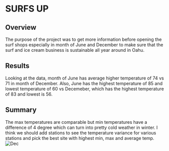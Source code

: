 # SURFS UP
## Overview
The purpose of the project was to get more information before opening the surf shops especially in month of June and December to make sure that the surf and ice cream business is sustainable all year around in Oahu.
## Results
Looking at the data, month of June has average higher temperature of 74 vs 71 in month of December. Also, June has the highest temperature of 85 and lowest temperature of 60 vs Decemeber, which has the highest temperature of 83 and lowest is 56. 
## Summary
The max temperatures are comparable but min temperatures have a difference of 4 degree which can turn into pretty cold weather in winter. I think we should add stations to see the temperature variance for various stations and pick the best site with highest min, max and average temp.
![Dec](https://user-images.githubusercontent.com/76858662/109692736-dc65e000-7b56-11eb-8b10-4ca214c64ac0.PNG)


